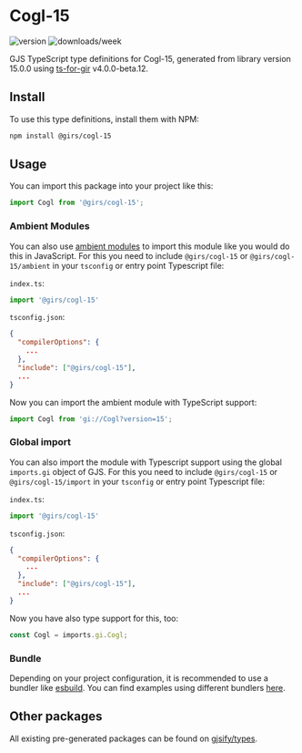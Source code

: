
# Cogl-15

![version](https://img.shields.io/npm/v/@girs/cogl-15)
![downloads/week](https://img.shields.io/npm/dw/@girs/cogl-15)


GJS TypeScript type definitions for Cogl-15, generated from library version 15.0.0 using [ts-for-gir](https://github.com/gjsify/ts-for-gir) v4.0.0-beta.12.


## Install

To use this type definitions, install them with NPM:
```bash
npm install @girs/cogl-15
```

## Usage

You can import this package into your project like this:
```ts
import Cogl from '@girs/cogl-15';
```

### Ambient Modules

You can also use [ambient modules](https://github.com/gjsify/ts-for-gir/tree/main/packages/cli#ambient-modules) to import this module like you would do this in JavaScript.
For this you need to include `@girs/cogl-15` or `@girs/cogl-15/ambient` in your `tsconfig` or entry point Typescript file:

`index.ts`:
```ts
import '@girs/cogl-15'
```

`tsconfig.json`:
```json
{
  "compilerOptions": {
    ...
  },
  "include": ["@girs/cogl-15"],
  ...
}
```

Now you can import the ambient module with TypeScript support: 

```ts
import Cogl from 'gi://Cogl?version=15';
```

### Global import

You can also import the module with Typescript support using the global `imports.gi` object of GJS.
For this you need to include `@girs/cogl-15` or `@girs/cogl-15/import` in your `tsconfig` or entry point Typescript file:

`index.ts`:
```ts
import '@girs/cogl-15'
```

`tsconfig.json`:
```json
{
  "compilerOptions": {
    ...
  },
  "include": ["@girs/cogl-15"],
  ...
}
```

Now you have also type support for this, too:

```ts
const Cogl = imports.gi.Cogl;
```

### Bundle

Depending on your project configuration, it is recommended to use a bundler like [esbuild](https://esbuild.github.io/). You can find examples using different bundlers [here](https://github.com/gjsify/ts-for-gir/tree/main/examples).

## Other packages

All existing pre-generated packages can be found on [gjsify/types](https://github.com/gjsify/types).

